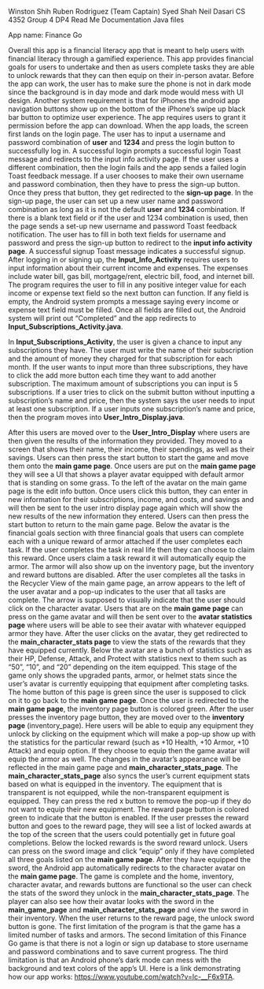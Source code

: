 Winston Shih
Ruben Rodriguez (Team Captain)
Syed Shah
Neil Dasari
CS 4352 Group 4 DP4 Read Me Documentation
Java files

App name: Finance Go

Overall this app is a financial literacy app that is meant to help users with financial literacy through a gamified experience. This app provides financial goals for users to undertake and then as users complete tasks they are able to unlock rewards that they can then equip on their in-person avatar. 
Before the app can work, the user has to make sure the phone is not in dark mode since the background is in day mode and dark mode would mess with UI design. Another system requirement is that for iPhones the android app navigation buttons show up on the bottom of the iPhone’s swipe up black bar button to optimize user experience. The app requires users to grant it permission before the app can download.
When the app loads, the screen first lands on the login page. The user has to input a username and password combination of **user** and **1234** and press the login button to successfully log in. A successful login prompts a successful login Toast message and redirects to the input info activity page. If the user uses a different combination, then the login fails and the app sends a failed login Toast feedback message. If a user chooses to make their own username and password combination, then they have to press the sign-up button. 
Once they press that button, they get redirected to the **sign-up page**. In the sign-up page, the user can set up a new user name and password combination as long as it is not the default **user** and **1234** combination. If there is a blank text field or if the user and 1234 combination is used, then the page sends a set-up new username and password Toast feedback notification. The user has to fill in both text fields for username and password and press the sign-up button to redirect to the **input info activity page**. A successful signup Toast message indicates a successful signup.
After logging in or signing up, the **Input_Info_Activity** requires users to input information about their current income and expenses. The expenses include water bill, gas bill, mortgage/rent, electric bill, food, and internet bill. The program requires the user to fill in any positive integer value for each income or expense text field so the next button can function. If any field is empty, the Android system prompts a message saying every income or expense text field must be filled. Once all fields are filled out, the Android system will print out “Completed” and the app redirects to **Input_Subscriptions_Activity.java**.

In **Input_Subscriptions_Activity**, the user is given a chance to input any subscriptions they have. The user must write the name of their subscription and the amount of money they charged for that subscription for each month. If the user wants to input more than three subscriptions, they have to click the add more button each time they want to add another subscription. The maximum amount of subscriptions you can input is 5 subscriptions. If a user tries to click on the submit button without inputting a subscription’s name and price, then the system says the user needs to input at least one subscription. If a user inputs one subscription’s name and price, then the program moves into **User_Intro_Display.java**.

After this users are moved over to the **User_Intro_Display** where users are then given the results of the information they provided. They moved to a screen that shows their name, their income, their spendings, as well as their savings. Users can then press the start button to start the game and move them onto the **main game page**.
Once users are put on the **main game page** they will see a UI that shows a player avatar equipped with default armor that is standing on some grass. To the left of the avatar on the main game page is the edit info button. Once users click this button, they can enter in new information for their subscriptions, income, and costs, and savings and will then be sent to the user intro display page again which will show the new results of the new information they entered. Users can then press the start button to return to the main game page. Below the avatar is the financial goals section with three financial goals that users can complete each with a unique reward of armor attached if the user completes each task. If the user completes the task in real life then they can choose to claim this reward. Once users claim a task reward it will automatically equip the armor. The armor will also show up on the inventory page, but the inventory and reward buttons are disabled. After the user completes all the tasks in the Recycler View of the main game page, an arrow appears to the left of the user avatar and a pop-up indicates to the user that all tasks are complete. The arrow is supposed to visually indicate that the user should click on the character avatar. Users that are on the **main game page** can press on the game avatar and will then be sent over to the **avatar statistics page** where users will be able to see their avatar with whatever equipped armor they have.
After the user clicks on the avatar, they get redirected to the **main_character_stats page** to view the stats of the rewards that they have equipped currently. Below the avatar are a bunch of statistics such as their HP, Defense, Attack, and Protect with statistics next to them such as “50”, “10”, and “20” depending on the item equipped. This stage of the game only shows the upgraded pants, armor, or helmet stats since the user’s avatar is currently equipping that equipment after completing tasks. The home button of this page is green since the user is supposed to click on it to go back to the **main game page**. 
Once the user is redirected to the **main game page**, the inventory page button is colored green. After the user presses the inventory page button, they are moved over to the **inventory page** (inventory_page). Here users will be able to equip any equipment they unlock by clicking on the equipment which will make a pop-up show up with the statistics for the particular reward (such as +10 Health, +10 Armor, +10 Attack)  and equip option. If they choose to equip then the game avatar will equip the armor as well. The changes in the avatar’s appearance will be reflected in the main game page and **main_character_stats_page**. The **main_character_stats_page** also syncs the user’s current equipment stats based on what is equipped in the inventory. The equipment that is transparent is not equipped, while the non-transparent equipment is equipped. They can press the red x button to remove the pop-up if they do not want to equip their new equipment. The reward page button is colored green to indicate that the button is enabled. 
If the user presses the reward button and goes to the reward page, they will see a list of locked awards at the top of the screen that the users could potentially get in future goal completions. Below the locked rewards is the sword reward unlock. Users can press on the sword image and click “equip” only if they have completed all three goals listed on the **main game page**. After they have equipped the sword, the Android app automatically redirects to the character avatar on the **main game page**. The game is complete and the home, inventory, character avatar, and rewards buttons are functional so the user can check the stats of the sword they unlock in the **main_character_stats_page**. The player can also see how their avatar looks with the sword in the **main_game_page** and **main_character_stats_page** and view the sword in their inventory. When the user returns to the reward page, the unlock sword button is gone.
The first limitation of the program is that the game has a limited number of tasks and armors. The second limitation of this Finance Go game is that there is not a login or sign up database to store username and password combinations and to save current progress. The third limitation is that an Android phone’s dark mode can mess with the background and text colors of the app’s UI. 
Here is a link demonstrating how our app works: https://www.youtube.com/watch?v=lc-__F6x9TA.

